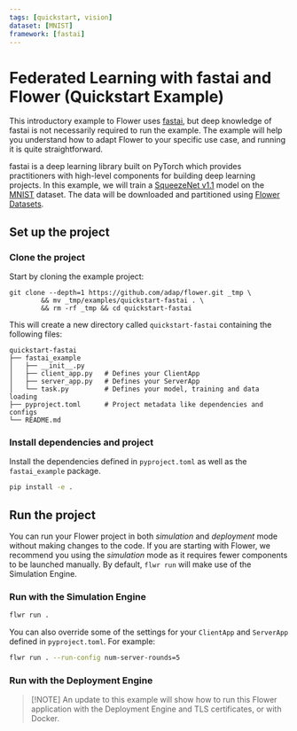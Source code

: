 ```yaml
---
tags: [quickstart, vision]
dataset: [MNIST]
framework: [fastai]
---
```


# Federated Learning with fastai and Flower (Quickstart Example)

This introductory example to Flower uses [fastai](https://www.fast.ai/), but deep knowledge of fastai is not necessarily required to run the example. The example will help you understand how to adapt Flower to your specific use case, and running it is quite straightforward.

fastai is a deep learning library built on PyTorch which provides practitioners with high-level components for building deep learning projects. In this example, we will train a [SqueezeNet v1.1](https://github.com/forresti/SqueezeNet/tree/master/SqueezeNet_v1.1) model on the [MNIST](https://huggingface.co/datasets/ylecun/mnist) dataset. The data will be downloaded and partitioned using [Flower Datasets](https://flower.ai/docs/datasets/).

## Set up the project

### Clone the project

Start by cloning the example project:

```shell
git clone --depth=1 https://github.com/adap/flower.git _tmp \
		&& mv _tmp/examples/quickstart-fastai . \
		&& rm -rf _tmp && cd quickstart-fastai
```

This will create a new directory called `quickstart-fastai` containing the following files:

```shell
quickstart-fastai
├── fastai_example
│   ├── __init__.py
│   ├── client_app.py   # Defines your ClientApp
│   ├── server_app.py   # Defines your ServerApp
│   └── task.py         # Defines your model, training and data loading
├── pyproject.toml      # Project metadata like dependencies and configs
└── README.md
```

### Install dependencies and project

Install the dependencies defined in `pyproject.toml` as well as the `fastai_example` package.

```bash
pip install -e .
```

## Run the project

You can run your Flower project in both _simulation_ and _deployment_ mode without making changes to the code. If you are starting with Flower, we recommend you using the _simulation_ mode as it requires fewer components to be launched manually. By default, `flwr run` will make use of the Simulation Engine.

### Run with the Simulation Engine

```bash
flwr run .
```

You can also override some of the settings for your `ClientApp` and `ServerApp` defined in `pyproject.toml`. For example:

```bash
flwr run . --run-config num-server-rounds=5
```

### Run with the Deployment Engine

> \[!NOTE\]
> An update to this example will show how to run this Flower application with the Deployment Engine and TLS certificates, or with Docker.
